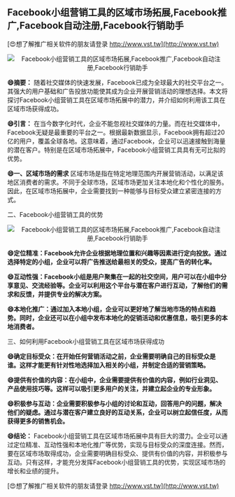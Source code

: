## **Facebook小组营销工具的区域市场拓展,Facebook推广,Facebook自动注册,Facebook行销助手**

[😍想了解推广相关软件的朋友请登录 http://www.vst.tw](http://www.vst.tw)

 <center><img src="https://vst.tw/MP4/tuiguang/png/7.png" alt="Facebook小组营销工具的区域市场拓展,Facebook推广,Facebook自动注册,Facebook行销助手"></center>

**😄摘要：**
随着社交媒体的快速发展，Facebook已成为全球最大的社交平台之一。其强大的用户基础和广告投放功能使其成为企业开展营销活动的理想选择。本文将探讨Facebook小组营销工具在区域市场拓展中的潜力，并介绍如何利用该工具在区域市场获得成功。

**😄引言：**
在当今数字化时代，企业不能忽视社交媒体的力量。而在社交媒体中，Facebook无疑是最重要的平台之一。根据最新数据显示，Facebook拥有超过20亿的用户，覆盖全球各地。这意味着，通过Facebook，企业可以迅速接触到海量的潜在客户。特别是在区域市场拓展中，Facebook小组营销工具具有无可比拟的优势。

**😄一、区域市场的需求**
区域市场是指在特定地理范围内开展营销活动，以满足该地区消费者的需求。不同于全球市场，区域市场更加关注本地化和个性化的服务。因此，在区域市场拓展中，企业需要找到一种能够与目标受众建立紧密连接的方式。

二、Facebook小组营销工具的优势

 <center><img src="https://vst.tw/MP4/tuiguang/png/1.png" alt="Facebook小组营销工具的区域市场拓展,Facebook推广,Facebook自动注册,Facebook行销助手"></center>

**😄定位精准：Facebook允许企业根据地理位置和兴趣等因素进行定向投放。通过选择特定的小组，企业可以将广告推送给最相关的受众，提高广告的转化率。**

**😄互动性强：Facebook小组是用户聚集在一起的社交空间，用户可以在小组中分享意见、交流经验等。企业可以利用这个平台与潜在客户进行互动，了解他们的需求和反馈，并提供专业的解决方案。**

**😄本地化推广：通过加入本地小组，企业可以更好地了解当地市场的特点和趋势。同时，企业还可以在小组中发布本地化的促销活动和优惠信息，吸引更多的本地消费者。**

三、如何利用Facebook小组营销工具在区域市场获得成功

**😄确定目标受众：在开始任何营销活动之前，企业需要明确自己的目标受众是谁。这样才能更有针对性地选择加入相关的小组，并制定合适的营销策略。**

**😄提供有价值的内容：在小组中，企业需要提供有价值的内容，例如行业洞见、产品使用技巧等。这样可以吸引更多用户的关注，并建立起企业的专业形象。**

**😄积极参与互动：企业需要积极参与小组的讨论和互动，回答用户的问题，解决他们的疑虑。通过与潜在客户建立良好的互动关系，企业可以树立起信任度，从而获得更多的销售机会。**

**😄结论：**
Facebook小组营销工具在区域市场拓展中具有巨大的潜力。企业可以通过定位精准、互动性强和本地化推广等优势，实现与目标受众的深度连接。然而，要在区域市场取得成功，企业需要明确目标受众、提供有价值的内容，并积极参与互动。只有这样，才能充分发挥Facebook小组营销工具的优势，实现区域市场的增长和业绩的提升。

[😍想了解推广相关软件的朋友请登录 http://www.vst.tw](http://www.vst.tw)



